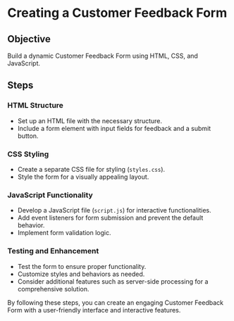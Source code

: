 # Creating a Customer Feedback Form

## Objective
Build a dynamic Customer Feedback Form using HTML, CSS, and JavaScript.

## Steps

### HTML Structure
- Set up an HTML file with the necessary structure.
- Include a form element with input fields for feedback and a submit button.

### CSS Styling
- Create a separate CSS file for styling (`styles.css`).
- Style the form for a visually appealing layout.

### JavaScript Functionality
- Develop a JavaScript file (`script.js`) for interactive functionalities.
- Add event listeners for form submission and prevent the default behavior.
- Implement form validation logic.

### Testing and Enhancement
- Test the form to ensure proper functionality.
- Customize styles and behaviors as needed.
- Consider additional features such as server-side processing for a comprehensive solution.

By following these steps, you can create an engaging Customer Feedback Form with a user-friendly interface and interactive features.
